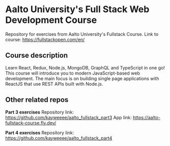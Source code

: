 # Aalto University's Full Stack Web Development Course
Repository for exercises from Aalto University's Fullstack Course. Link to course: https://fullstackopen.com/en/

## Course description
Learn React, Redux, Node.js, MongoDB, GraphQL and TypeScript in one go! This course will introduce you to modern JavaScript-based web development. The main focus is on building single page applications with ReactJS that use REST APIs built with Node.js.

## Other related repos
**Part 3 exercises**
Repository link: https://github.com/kayweeee/aalto_fullstack_part3
App link: https://aalto-fullstack-course.fly.dev/

**Part 4 exercises**
Repository link: https://github.com/kayweeee/aalto_fullstack_part4
